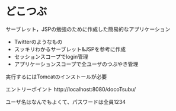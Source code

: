 # どこつぶ

サーブレット，JSPの勉強のために作成した簡易的なアプリケーション

- Twitterのようなもの
- スッキリわかるサーブレット&JSPを参考に作成
- セッションスコープでlogin管理
- アプリケーションスコープで全ユーザのつぶやき管理



実行するにはTomcatのインストールが必要



エントリーポイント
http://localhost:8080/docoTsubu/



ユーザ名はなんでもよくて、パスワードは全員1234

